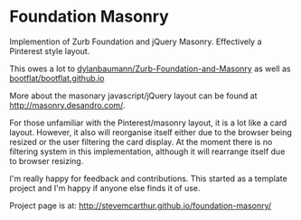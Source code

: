 Foundation Masonry
==================

Implemention of Zurb Foundation and jQuery Masonry. Effectively a Pinterest style layout.

This owes a lot to [dylanbaumann/Zurb-Foundation-and-Masonry](https://github.com/dylanbaumann/Zurb-Foundation-and-Masonry) as well as [bootflat/bootflat.github.io](http://bootflat.github.io/)

More about the masonary javascript/jQuery layout can be found at  http://masonry.desandro.com/.

For those unfamiliar with the Pinterest/masonry layout, it is a lot like a card layout. However, it also will reorganise itself either due to the browser being resized or the user filtering the card display. At the moment there is no filtering system in this implementation, although it will rearrange itself due to browser resizing.

I'm really happy for feedback and contributions. This started as a template project and I'm happy if anyone else finds it of use.

Project page is at: http://stevemcarthur.github.io/foundation-masonry/
